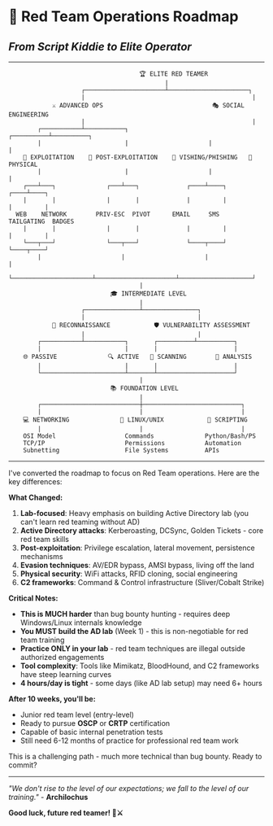 # 🎯 Red Team Operations Roadmap
## *From Script Kiddie to Elite Operator*

---

```
                                    🏆 ELITE RED TEAMER
                                           |
                    ┌──────────────────────┴──────────────────────┐
                    |                                              |
            ⚔️ ADVANCED OPS                              🎭 SOCIAL ENGINEERING
                    |                                              |
        ┌───────────┴───────────┐                      ┌──────────┴──────────┐
        |                       |                      |                     |
    🔴 EXPLOITATION    🔐 POST-EXPLOITATION    📱 VISHING/PHISHING   🎪 PHYSICAL
        |                       |                      |                     |
    ┌───┴───┐              ┌───┴───┐             ┌────┴────┐          ┌────┴────┐
    |       |              |       |             |         |          |         |
  WEB    NETWORK        PRIV-ESC  PIVOT      EMAIL     SMS      TAILGATING  BADGES
    |       |              |       |             |         |          |         |
    └───┬───┘              └───┬───┘             └────┬────┘          └────┬────┘
        |                      |                      |                    |
        └──────────────────────┴──────────────────────┴────────────────────┘
                                    |
                            🎓 INTERMEDIATE LEVEL
                                    |
                    ┌───────────────┴───────────────┐
                    |                               |
            📡 RECONNAISSANCE            🛡️ VULNERABILITY ASSESSMENT
                    |                               |
        ┌───────────┴───────────┐       ┌──────────┴──────────┐
        |                       |       |                     |
    🌐 PASSIVE              🔍 ACTIVE   🐛 SCANNING        🎯 ANALYSIS
        |                       |       |                     |
        └───────────────────────┴───────┴─────────────────────┘
                                    |
                            📚 FOUNDATION LEVEL
                                    |
        ┌───────────────────────────┼───────────────────────────┐
        |                           |                           |
    💻 NETWORKING              🐧 LINUX/UNIX            🔧 SCRIPTING
        |                           |                           |
    OSI Model                   Commands              Python/Bash/PS
    TCP/IP                      Permissions           Automation
    Subnetting                  File Systems          APIs
```

---

I've converted the roadmap to focus on Red Team operations. Here are the key differences:

**What Changed:**

1. **Lab-focused**: Heavy emphasis on building Active Directory lab (you can't learn red teaming without AD)
2. **Active Directory attacks**: Kerberoasting, DCSync, Golden Tickets - core red team skills
3. **Post-exploitation**: Privilege escalation, lateral movement, persistence mechanisms
4. **Evasion techniques**: AV/EDR bypass, AMSI bypass, living off the land
5. **Physical security**: WiFi attacks, RFID cloning, social engineering
6. **C2 frameworks**: Command & Control infrastructure (Sliver/Cobalt Strike)

**Critical Notes:**

- **This is MUCH harder** than bug bounty hunting - requires deep Windows/Linux internals knowledge
- **You MUST build the AD lab** (Week 1) - this is non-negotiable for red team training
- **Practice ONLY in your lab** - red team techniques are illegal outside authorized engagements
- **Tool complexity**: Tools like Mimikatz, BloodHound, and C2 frameworks have steep learning curves
- **4 hours/day is tight** - some days (like AD lab setup) may need 6+ hours

**After 10 weeks, you'll be:**
- Junior red team level (entry-level)
- Ready to pursue **OSCP** or **CRTP** certification
- Capable of basic internal penetration tests
- Still need 6-12 months of practice for professional red team work

This is a challenging path - much more technical than bug bounty. Ready to commit?

---

*"We don't rise to the level of our expectations; we fall to the level of our training."* - **Archilochus**

**Good luck, future red teamer! 🔴⚔️**

